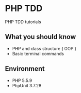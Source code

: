 PHP TDD
=======

PHP TDD tutorials

## What you should know

* PHP and class structure ( OOP )
* Basic terminal commands

## Environment

* PHP 5.5.9 
* PhpUnit 3.7.28
